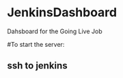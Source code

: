 JenkinsDashboard
================

Dahsboard for the Going Live Job

#To start the server:

## ssh to jenkins
